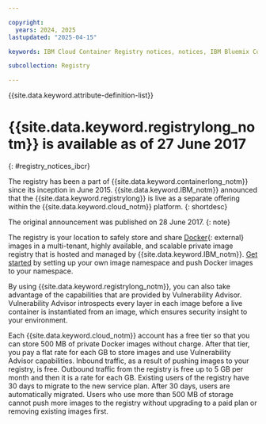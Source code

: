 ```yaml
---

copyright:
  years: 2024, 2025
lastupdated: "2025-04-15"

keywords: IBM Cloud Container Registry notices, notices, IBM Bluemix Container Registry, available, ga

subcollection: Registry

---
```


{{site.data.keyword.attribute-definition-list}}

# {{site.data.keyword.registrylong_notm}} is available as of 27 June 2017
{: #registry_notices_ibcr}

The registry has been a part of {{site.data.keyword.containerlong_notm}} since its inception in June 2015. {{site.data.keyword.IBM_notm}} announced that the {{site.data.keyword.registrylong}} is live as a separate offering within the {{site.data.keyword.cloud_notm}} platform.
{: shortdesc}

The original announcement was published on 28 June 2017.
{: note}

The registry is your location to safely store and share [Docker](https://docs.docker.com/reference/cli/docker/){: external} images in a multi-tenant, highly available, and scalable private image registry that is hosted and managed by {{site.data.keyword.IBM_notm}}. [Get started](/docs/Registry?topic=Registry-getting-started) by setting up your own image namespace and push Docker images to your namespace.

By using {{site.data.keyword.registrylong_notm}}, you can also take advantage of the capabilities that are provided by Vulnerability Advisor. Vulnerability Advisor introspects every layer in each image before a live container is instantiated from an image, which ensures security insight to your environment.

Each {{site.data.keyword.cloud_notm}} account has a free tier so that you can store 500 MB of private Docker images without charge. After that tier, you pay a flat rate for each GB to store images and use Vulnerability Advisor capabilities. Inbound traffic, as a result of pushing images to your registry, is free. Outbound traffic from the registry is free up to 5 GB per month and then it is a rate for each GB. Existing users of the registry have 30 days to migrate to the new service plan. After 30 days, users are automatically migrated. Users who use more than 500 MB of storage cannot push more images to the registry without upgrading to a paid plan or removing existing images first.
